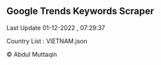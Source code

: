 

## Google Trends Keywords Scraper 
 
Last Update 01-12-2022 , 07:29:37

Country List :
VIETNAM.json



© Abdul Muttaqin 
